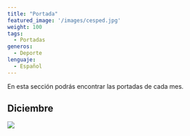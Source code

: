 ```yaml
---
title: "Portada"
featured_image: '/images/cesped.jpg'
weight: 100
tags: 
  - Portadas
generos:
  - Deporte
lenguaje: 
  - Español
---
```

En esta sección podrás encontrar las portadas de cada mes.
## Diciembre
![](/images/portadadiciembre.jpg)